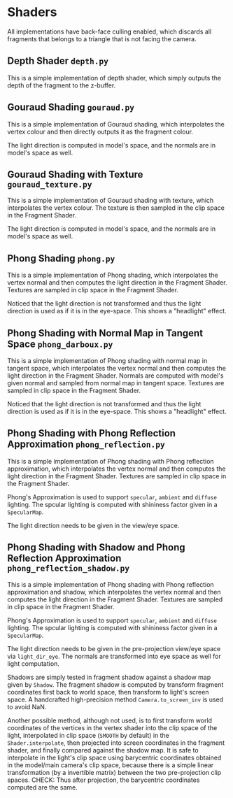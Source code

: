 # Shaders

All implementations have back-face culling enabled, which discards all fragments that belongs to a triangle that is not facing the camera.

## Depth Shader `depth.py`

This is a simple implementation of depth shader, which simply outputs the depth of the fragment to the z-buffer.

## Gouraud Shading `gouraud.py`

This is a simple implementation of Gouraud shading, which interpolates the vertex colour and then directly outputs it as the fragment colour.

The light direction is computed in model's space, and the normals are in model's space as well.

## Gouraud Shading with Texture `gouraud_texture.py`

This is a simple implementation of Gouraud shading with texture, which interpolates the vertex colour. The texture is then sampled in the clip space in the Fragment Shader.

The light direction is computed in model's space, and the normals are in model's space as well.

## Phong Shading `phong.py`

This is a simple implementation of Phong shading, which interpolates the vertex normal and then computes the light direction in the Fragment Shader. Textures are sampled in clip space in the Fragment Shader.

Noticed that the light direction is not transformed and thus the light direction is used as if it is in the eye-space. This shows a "headlight" effect.

## Phong Shading with Normal Map in Tangent Space `phong_darboux.py`

This is a simple implementation of Phong shading with normal map in tangent space, which interpolates the vertex normal and then computes the light direction in the Fragment Shader. Normals are computed with model's given normal and sampled from normal map in tangent space. Textures are sampled in clip space in the Fragment Shader.

Noticed that the light direction is not transformed and thus the light direction is used as if it is in the eye-space. This shows a "headlight" effect.

## Phong Shading with Phong Reflection Approximation `phong_reflection.py`

This is a simple implementation of Phong shading with Phong reflection approximation, which interpolates the vertex normal and then computes the light direction in the Fragment Shader. Textures are sampled in clip space in the Fragment Shader.

Phong's Approximation is used to support `specular`, `ambient` and `diffuse` lighting. The spcular lighting is computed with shininess factor given in a `SpecularMap`.

The light direction needs to be given in the view/eye space.

## Phong Shading with Shadow and Phong Reflection Approximation `phong_reflection_shadow.py`

This is a simple implementation of Phong shading with Phong reflection approximation and shadow, which interpolates the vertex normal and then computes the light direction in the Fragment Shader. Textures are sampled in clip space in the Fragment Shader.

Phong's Approximation is used to support `specular`, `ambient` and `diffuse` lighting. The spcular lighting is computed with shininess factor given in a `SpecularMap`.

The light direction needs to be given in the pre-projection view/eye space via `light_dir_eye`. The normals are transformed into eye space as well for light computation.

Shadows are simply tested in fragment shadow against a shadow map given by `Shadow`. The fragment shadow is computed by transform fragment coordinates first back to world space, then transform to light's screen space. A handcrafted high-precision method `Camera.to_screen_inv` is used to avoid NaN.

Another possible method, although not used, is to first transform world coordinates of the vertices in the vertex shader into the clip space of the light, interpolated in clip space (`SMOOTH` by default) in the `Shader.interpolate`, then  projected into screen coordinates in the fragment shader, and finally compared against the shadow map. It is safe to interpolate in the light's clip space using barycentric coordinates obtained in the model/main camera's clip space, because there is a simple linear transformation (by a invertible matrix) between the two pre-projection clip spaces. CHECK: Thus after projection, the barycentric coordinates computed are the same.

